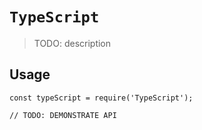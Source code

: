 # `TypeScript`

> TODO: description

## Usage

```
const typeScript = require('TypeScript');

// TODO: DEMONSTRATE API
```
